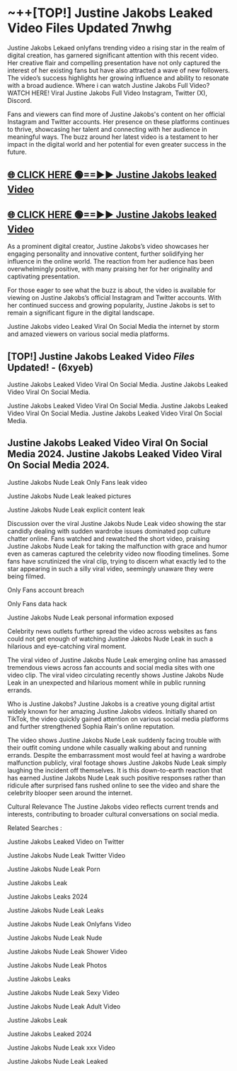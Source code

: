 # ~++[TOP!] Justine Jakobs Leaked Video Files Updated 7nwhg

 Justine Jakobs Lekaed onlyfans trending video a rising star in the realm of digital creation, has garnered significant attention with this recent video. Her creative flair and compelling presentation have not only captured the interest of her existing fans but have also attracted a wave of new followers. The video’s success highlights her growing influence and ability to resonate with a broad audience.
Where i can watch  Justine Jakobs Full Video? WATCH HERE! Viral  Justine Jakobs Full Video Instagram, Twitter (X), Discord.


Fans and viewers can find more of  Justine Jakobs's content on her official Instagram and Twitter accounts. Her presence on these platforms continues to thrive, showcasing her talent and connecting with her audience in meaningful ways. The buzz around her latest video is a testament to her impact in the digital world and her potential for even greater success in the future.


## [🌐 CLICK HERE 🟢==►►  Justine Jakobs leaked Video ](https://onlyclips.site?title=Justine_Jakobs&ref=git)

## [🌐 CLICK HERE 🟢==►►  Justine Jakobs leaked Video ](https://onlyclips.site?title=Justine_Jakobs&ref=git)


As a prominent digital creator,  Justine Jakobs’s video showcases her engaging personality and innovative content, further solidifying her influence in the online world. The reaction from her audience has been overwhelmingly positive, with many praising her for her originality and captivating presentation.

For those eager to see what the buzz is about, the video is available for viewing on  Justine Jakobs’s official Instagram and Twitter accounts. With her continued success and growing popularity,  Justine Jakobs is set to remain a significant figure in the digital landscape.


  Justine Jakobs video Leaked Viral On Social Media the internet by storm and amazed viewers on various social media platforms.


## [TOP!]  Justine Jakobs Leaked Video *Files* Updated! - (6xyeb) 

 Justine Jakobs Leaked Video Viral On Social Media. Justine Jakobs Leaked Video Viral On Social Media.

 Justine Jakobs Leaked Video Viral On Social Media. Justine Jakobs Leaked Video Viral On Social Media. Justine Jakobs Leaked Video Viral On Social Media.


##  Justine Jakobs Leaked Video Viral On Social Media 2024. Justine Jakobs Leaked Video Viral On Social Media 2024.
 Justine Jakobs Nude Leak Only Fans leak video

 Justine Jakobs Nude Leak leaked pictures

 Justine Jakobs Nude Leak explicit content leak

Discussion over the viral  Justine Jakobs Nude Leak video showing the star candidly dealing with sudden wardrobe issues dominated pop culture chatter online. Fans watched and rewatched the short video, praising  Justine Jakobs Nude Leak for taking the malfunction with grace and humor even as cameras captured the celebrity video now flooding timelines. Some fans have scrutinized the viral clip, trying to discern what exactly led to the star appearing in such a silly viral video, seemingly unaware they were being filmed.


Only Fans account breach

Only Fans data hack

 Justine Jakobs Nude Leak personal information exposed

Celebrity news outlets further spread the video across websites as fans could not get enough of watching  Justine Jakobs Nude Leak in such a hilarious and eye-catching viral moment.


The viral video of  Justine Jakobs Nude Leak emerging online has amassed tremendous views across fan accounts and social media sites with one video clip. The viral video circulating recently shows  Justine Jakobs Nude Leak in an unexpected and hilarious moment while in public running errands.


Who is  Justine Jakobs?  Justine Jakobs is a creative young digital artist widely known for her amazing  Justine Jakobs videos. Initially shared on TikTok, the video quickly gained attention on various social media platforms and further strengthened Sophia Rain's online reputation.

The video shows  Justine Jakobs Nude Leak suddenly facing trouble with their outfit coming undone while casually walking about and running errands. Despite the embarrassment most would feel at having a wardrobe malfunction publicly, viral footage shows  Justine Jakobs Nude Leak simply laughing the incident off themselves. It is this down-to-earth reaction that has earned  Justine Jakobs Nude Leak such positive responses rather than ridicule after surprised fans rushed online to see the video and share the celebrity blooper seen around the internet.

Cultural Relevance The  Justine Jakobs video reflects current trends and interests, contributing to broader cultural conversations on social media.

Related Searches :

 Justine Jakobs Leaked Video on Twitter

 Justine Jakobs Nude Leak Twitter Video

 Justine Jakobs Nude Leak Porn

 Justine Jakobs Leak 

 Justine Jakobs Leaks 2024

 Justine Jakobs Nude Leak Leaks

 Justine Jakobs Nude Leak Onlyfans Video

 Justine Jakobs Nude Leak Nude

 Justine Jakobs Nude Leak Shower Video

 Justine Jakobs Nude Leak Photos

 Justine Jakobs Leaks

 Justine Jakobs Nude Leak Sexy Video

 Justine Jakobs Nude Leak Adult Video

 Justine Jakobs Leak

 Justine Jakobs Leaked 2024

 Justine Jakobs Nude Leak xxx Video

 Justine Jakobs Nude Leak Leaked